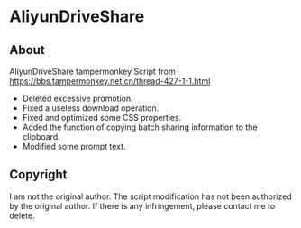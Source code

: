 # AliyunDriveShare
## About
AliyunDriveShare tampermonkey Script from https://bbs.tampermonkey.net.cn/thread-427-1-1.html
- Deleted excessive promotion.
- Fixed a useless download operation.
- Fixed and optimized some CSS properties.
- Added the function of copying batch sharing information to the clipboard.
- Modified some prompt text.
## Copyright
I am not the original author. The script modification has not been authorized by the original author. If there is any infringement, please contact me to delete.
